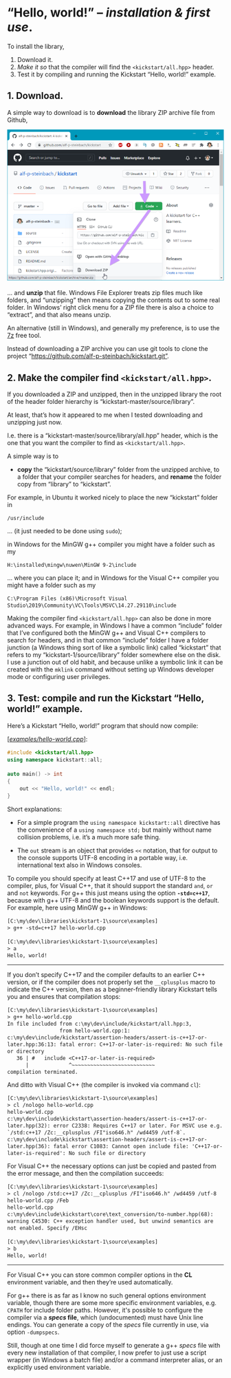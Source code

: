 # “Hello, world!” – *installation & first use*.

To install the library,

1. Download it.
2. *Make it so* that the compiler will find the `<kickstart/all.hpp>` header.
3. Test it by compiling and running the Kickstart “Hello, world!” example.

## 1. Download.

A simple way to download is to **download** the library ZIP archive file from Github,

![Github download menu](@images/sshot-1.annotated.640.png)

… and **unzip** that file. Windows File Explorer treats zip files much like folders, and “unzipping” then means copying the contents out to some real folder. In Windows’ right click menu for a ZIP file there is also a choice to “extract”, and that also means unzip.

 An alternative (still in Windows), and generally my preference, is to use the [7z](https://www.7-zip.org/) free tool.

 Instead of downloading a ZIP archive you can use git tools to clone the project “https://github.com/alf-p-steinbach/kickstart.git”.


## 2. Make the compiler find `<kickstart/all.hpp>`.

If you downloaded a ZIP and unzipped, then in the unzipped library the root of the header folder hierarchy is “kickstart-master/source/library”.

At least, that’s how it appeared to me when I tested downloading and unzipping just now.

I.e. there is a “kickstart-master/source/library/all.hpp” header, which is the one that you want the compiler to find as `<kickstart/all.hpp>`.

A simple way is to

* **copy** the “kickstart/source/library” folder from the unzipped archive, to a folder that your compiler searches for headers, and **rename** the folder copy from “library” to “kickstart”.

For example, in Ubuntu it worked nicely to place the new “kickstart” folder in
~~~pre
/usr/include
~~~

… (it just needed to be done using `sudo`);
 
in Windows for the MinGW g++ compiler you might have a folder such as my
 
~~~pre
H:\installed\mingw\nuwen\MinGW 9-2\include
~~~
  
… where you can place it; and in Windows for the Visual C++ compiler you might have a folder such as my
   
~~~pre
C:\Program Files (x86)\Microsoft Visual Studio\2019\Community\VC\Tools\MSVC\14.27.29110\include
~~~

Making the compiler find `<kickstart/all.hpp>` can also be done in more advanced ways. For example, in Windows I have a common “include” folder that I’ve configured both the MinGW g++ and Visual C++ compilers to search for headers, and in that common “include” folder I have a folder junction (a Windows thing sort of like a symbolic link) called “kickstart” that refers to my “kickstart-1/source/library” folder somewhere else on the disk. I use a junction out of old habit, and because unlike a symbolic link it can be created with the `mklink` command without setting up Windows developer mode or configuring user privileges.

## 3. Test: compile and run the Kickstart “Hello, world!” example.

Here’s a Kickstart “Hello, world!” program that should now compile:

[[*examples/hello-world.cpp*](hello-world.cpp)]:
~~~cpp
#include <kickstart/all.hpp>
using namespace kickstart::all;

auto main() -> int
{
    out << "Hello, world!" << endl;
}
~~~

Short explanations:

* For a simple program the `using namespace kickstart::all` directive has the convenience of a `using namespace std;` but mainly without name collision problems, i.e. it’s a much more safe thing.

* The `out` stream is an object that provides `<<` notation, that for output to the console supports UTF-8 encoding in a portable way, i.e. international text also in Windows consoles.

To compile you should specify at least C++17 and use of UTF-8 to the compiler, plus, for Visual C++, that it should support the standard `and`, `or` and `not` keywords. For g++ this just means using the option **`-std=c++17`**, because with g++ UTF-8 and the boolean keywords support is the default. For example, here using MinGW g++ in Windows:

~~~pre
[C:\my\dev\libraries\kickstart-1\source\examples]
> g++ -std=c++17 hello-world.cpp

[C:\my\dev\libraries\kickstart-1\source\examples]
> a
Hello, world!
~~~

---

If you don’t specify C++17 and the compiler defaults to an earlier C++ version, or if the compiler does not properly set the `__cplusplus` macro to indicate the C++ version, then as a beginner-friendly library Kickstart tells you and ensures that compilation stops:

~~~pre
[C:\my\dev\libraries\kickstart-1\source\examples]
> g++ hello-world.cpp
In file included from c:\my\dev\include/kickstart/all.hpp:3,
                 from hello-world.cpp:1:
c:\my\dev\include/kickstart/assertion-headers/assert-is-c++17-or-later.hpp:36:13: fatal error: C++17-or-later-is-required: No such file or directory
   36 | #   include <C++17-or-later-is-required>
      |             ^~~~~~~~~~~~~~~~~~~~~~~~~~~~
compilation terminated.
~~~

And ditto with Visual C++ (the compiler is invoked via command `cl`):

~~~pre
[C:\my\dev\libraries\kickstart-1\source\examples]
> cl /nologo hello-world.cpp
hello-world.cpp
c:\my\dev\include\kickstart\assertion-headers/assert-is-c++17-or-later.hpp(32): error C2338: Requires C++17 or later. For MSVC use e.g. `/std:c++17 /Zc:__cplusplus /FI"iso646.h" /wd4459 /utf-8`.
c:\my\dev\include\kickstart\assertion-headers/assert-is-c++17-or-later.hpp(36): fatal error C1083: Cannot open include file: 'C++17-or-later-is-required': No such file or directory
~~~

For Visual C++ the necessary options can just be copied and pasted from the error message, and then the compilation succeeds:

~~~pre
[C:\my\dev\libraries\kickstart-1\source\examples]
> cl /nologo /std:c++17 /Zc:__cplusplus /FI"iso646.h" /wd4459 /utf-8 hello-world.cpp /Feb
hello-world.cpp
c:\my\dev\include\kickstart\core\text_conversion/to-number.hpp(68): warning C4530: C++ exception handler used, but unwind semantics are not enabled. Specify /EHsc

[C:\my\dev\libraries\kickstart-1\source\examples]
> b
Hello, world!
~~~

---

For Visual C++ you can store common compiler options in the **CL** environment variable, and then they’re used automatically.

For g++ there is as far as I know no such general options environment variable, though there are some more specific environment variables, e.g. `CPATH` for include folder paths. However, it's possible to configure the compiler via a ***specs* file**, which (undocumented) must have Unix line endings. You can generate a copy of the *specs* file currently in use, via option `-dumpspecs`.

Still, though at one time I did force myself to generate a g++ *specs* file with every new installation of that compiler, I now prefer to just use a script wrapper (in Windows a batch file) and/or a command interpreter alias, or an explicitly used environment variable.

